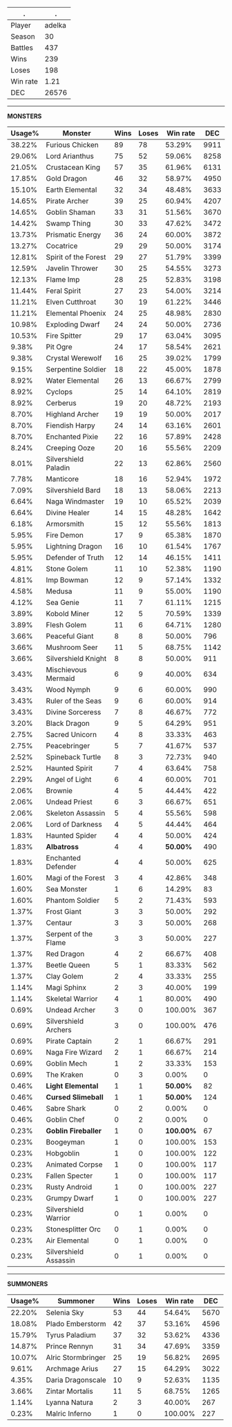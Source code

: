 .|.
|-|-
Player|adelka
Season|30
Battles|437
Wins|239
Loses|198
Win rate|1.21
DEC|26576

---
**MONSTERS**

Usage%|Monster|Wins|Loses|Win rate|DEC|
-|-|-|-|-|-|
38.22%|Furious Chicken|89|78|53.29%|9911|
29.06%|Lord Arianthus|75|52|59.06%|8258|
21.05%|Crustacean King|57|35|61.96%|6131|
17.85%|Gold Dragon|46|32|58.97%|4950|
15.10%|Earth Elemental|32|34|48.48%|3633|
14.65%|Pirate Archer|39|25|60.94%|4207|
14.65%|Goblin Shaman|33|31|51.56%|3670|
14.42%|Swamp Thing|30|33|47.62%|3472|
13.73%|Prismatic Energy|36|24|60.00%|3872|
13.27%|Cocatrice|29|29|50.00%|3174|
12.81%|Spirit of the Forest|29|27|51.79%|3399|
12.59%|Javelin Thrower|30|25|54.55%|3273|
12.13%|Flame Imp|28|25|52.83%|3198|
11.44%|Feral Spirit|27|23|54.00%|3214|
11.21%|Elven Cutthroat|30|19|61.22%|3446|
11.21%|Elemental Phoenix|24|25|48.98%|2830|
10.98%|Exploding Dwarf|24|24|50.00%|2736|
10.53%|Fire Spitter|29|17|63.04%|3095|
9.38%|Pit Ogre|24|17|58.54%|2621|
9.38%|Crystal Werewolf|16|25|39.02%|1799|
9.15%|Serpentine Soldier|18|22|45.00%|1878|
8.92%|Water Elemental|26|13|66.67%|2799|
8.92%|Cyclops|25|14|64.10%|2819|
8.92%|Cerberus|19|20|48.72%|2193|
8.70%|Highland Archer|19|19|50.00%|2017|
8.70%|Fiendish Harpy|24|14|63.16%|2601|
8.70%|Enchanted Pixie|22|16|57.89%|2428|
8.24%|Creeping Ooze|20|16|55.56%|2209|
8.01%|Silvershield Paladin|22|13|62.86%|2560|
7.78%|Manticore|18|16|52.94%|1972|
7.09%|Silvershield Bard|18|13|58.06%|2213|
6.64%|Naga Windmaster|19|10|65.52%|2039|
6.64%|Divine Healer|14|15|48.28%|1642|
6.18%|Armorsmith|15|12|55.56%|1813|
5.95%|Fire Demon|17|9|65.38%|1870|
5.95%|Lightning Dragon|16|10|61.54%|1767|
5.95%|Defender of Truth|12|14|46.15%|1411|
4.81%|Stone Golem|11|10|52.38%|1190|
4.81%|Imp Bowman|12|9|57.14%|1332|
4.58%|Medusa|11|9|55.00%|1190|
4.12%|Sea Genie|11|7|61.11%|1215|
3.89%|Kobold Miner|12|5|70.59%|1339|
3.89%|Flesh Golem|11|6|64.71%|1280|
3.66%|Peaceful Giant|8|8|50.00%|796|
3.66%|Mushroom Seer|11|5|68.75%|1142|
3.66%|Silvershield Knight|8|8|50.00%|911|
3.43%|Mischievous Mermaid|6|9|40.00%|634|
3.43%|Wood Nymph|9|6|60.00%|990|
3.43%|Ruler of the Seas|9|6|60.00%|914|
3.43%|Divine Sorceress|7|8|46.67%|772|
3.20%|Black Dragon|9|5|64.29%|951|
2.75%|Sacred Unicorn|4|8|33.33%|463|
2.75%|Peacebringer|5|7|41.67%|537|
2.52%|Spineback Turtle|8|3|72.73%|940|
2.52%|Haunted Spirit|7|4|63.64%|758|
2.29%|Angel of Light|6|4|60.00%|701|
2.06%|Brownie|4|5|44.44%|422|
2.06%|Undead Priest|6|3|66.67%|651|
2.06%|Skeleton Assassin|5|4|55.56%|598|
2.06%|Lord of Darkness|4|5|44.44%|464|
1.83%|Haunted Spider|4|4|50.00%|424|
1.83%|**Albatross**|4|4|**50.00%**|490|
1.83%|Enchanted Defender|4|4|50.00%|625|
1.60%|Magi of the Forest|3|4|42.86%|348|
1.60%|Sea Monster|1|6|14.29%|83|
1.60%|Phantom Soldier|5|2|71.43%|593|
1.37%|Frost Giant|3|3|50.00%|292|
1.37%|Centaur|3|3|50.00%|268|
1.37%|Serpent of the Flame|3|3|50.00%|227|
1.37%|Red Dragon|4|2|66.67%|408|
1.37%|Beetle Queen|5|1|83.33%|562|
1.37%|Clay Golem|2|4|33.33%|255|
1.14%|Magi Sphinx|2|3|40.00%|199|
1.14%|Skeletal Warrior|4|1|80.00%|490|
0.69%|Undead Archer|3|0|100.00%|367|
0.69%|Silvershield Archers|3|0|100.00%|476|
0.69%|Pirate Captain|2|1|66.67%|291|
0.69%|Naga Fire Wizard|2|1|66.67%|214|
0.69%|Goblin Mech|1|2|33.33%|153|
0.69%|The Kraken|0|3|0.00%|0|
0.46%|**Light Elemental**|1|1|**50.00%**|82|
0.46%|**Cursed Slimeball**|1|1|**50.00%**|124|
0.46%|Sabre Shark|0|2|0.00%|0|
0.46%|Goblin Chef|0|2|0.00%|0|
0.23%|**Goblin Fireballer**|1|0|**100.00%**|67|
0.23%|Boogeyman|1|0|100.00%|153|
0.23%|Hobgoblin|1|0|100.00%|122|
0.23%|Animated Corpse|1|0|100.00%|117|
0.23%|Fallen Specter|1|0|100.00%|117|
0.23%|Rusty Android|1|0|100.00%|227|
0.23%|Grumpy Dwarf|1|0|100.00%|227|
0.23%|Silvershield Warrior|0|1|0.00%|0|
0.23%|Stonesplitter Orc|0|1|0.00%|0|
0.23%|Air Elemental|0|1|0.00%|0|
0.23%|Silvershield Assassin|0|1|0.00%|0|

---
**SUMMONERS**

Usage%|Summoner|Wins|Loses|Win rate|DEC|
-|-|-|-|-|-|
22.20%|Selenia Sky|53|44|54.64%|5670|
18.08%|Plado Emberstorm|42|37|53.16%|4596|
15.79%|Tyrus Paladium|37|32|53.62%|4336|
14.87%|Prince Rennyn|31|34|47.69%|3359|
10.07%|Alric Stormbringer|25|19|56.82%|2695|
9.61%|Archmage Arius|27|15|64.29%|3022|
4.35%|Daria Dragonscale|10|9|52.63%|1135|
3.66%|Zintar Mortalis|11|5|68.75%|1265|
1.14%|Lyanna Natura|2|3|40.00%|267|
0.23%|Malric Inferno|1|0|100.00%|227|
